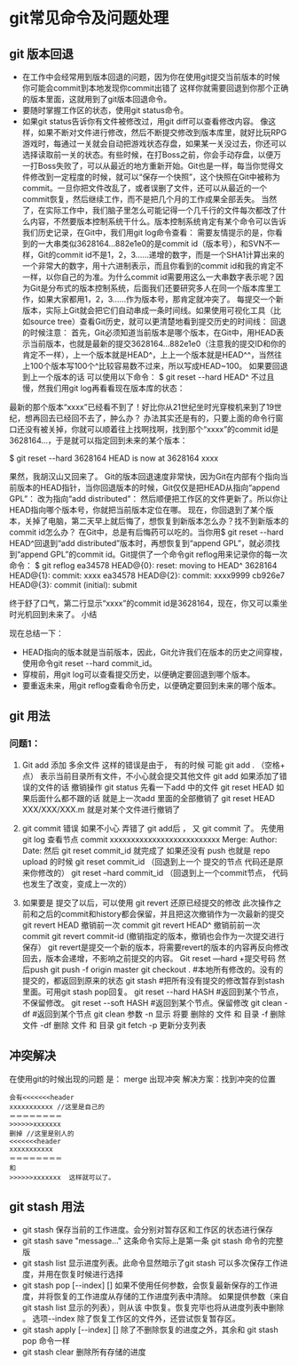 # git常见命令及问题处理

## git 版本回退
* 在工作中会经常用到版本回退的问题，因为你在使用git提交当前版本的时候 你可能会commit到本地发现你commit出错了 这样你就需要回退到你那个正确的版本里面，这就用到了git版本回退命令。
* 要随时掌握工作区的状态，使用git status命令。
* 如果git status告诉你有文件被修改过，用git diff可以查看修改内容。
像这样，如果不断对文件进行修改，然后不断提交修改到版本库里，就好比玩RPG游戏时，每通过一关就会自动把游戏状态存盘，如果某一关没过去，你还可以选择读取前一关的状态。有些时候，在打Boss之前，你会手动存盘，以便万一打Boss失败了，可以从最近的地方重新开始。Git也是一样，每当你觉得文件修改到一定程度的时候，就可以“保存一个快照”，这个快照在Git中被称为commit。一旦你把文件改乱了，或者误删了文件，还可以从最近的一个commit恢复，然后继续工作，而不是把几个月的工作成果全部丢失。
当然了，在实际工作中，我们脑子里怎么可能记得一个几千行的文件每次都改了什么内容，不然要版本控制系统干什么。版本控制系统肯定有某个命令可以告诉我们历史记录，在Git中，我们用git log命令查看：
需要友情提示的是，你看到的一大串类似3628164...882e1e0的是commit id（版本号），和SVN不一样，Git的commit id不是1，2，3……递增的数字，而是一个SHA1计算出来的一个非常大的数字，用十六进制表示，而且你看到的commit id和我的肯定不一样，以你自己的为准。为什么commit id需要用这么一大串数字表示呢？因为Git是分布式的版本控制系统，后面我们还要研究多人在同一个版本库里工作，如果大家都用1，2，3……作为版本号，那肯定就冲突了。
每提交一个新版本，实际上Git就会把它们自动串成一条时间线。如果使用可视化工具（比如source tree）查看Git历史，就可以更清楚地看到提交历史的时间线：
回退的时候注意：
首先，Git必须知道当前版本是哪个版本，在Git中，用HEAD表示当前版本，也就是最新的提交3628164...882e1e0（注意我的提交ID和你的肯定不一样），上一个版本就是HEAD^，上上一个版本就是HEAD^^，当然往上100个版本写100个^比较容易数不过来，所以写成HEAD~100。
如果要回退到上一个版本的话 可以使用以下命令：
$ git reset --hard HEAD^
不过且慢，然我们用git log再看看现在版本库的状态：

最新的那个版本“xxxx”已经看不到了！好比你从21世纪坐时光穿梭机来到了19世纪，想再回去已经回不去了，肿么办？
办法其实还是有的，只要上面的命令行窗口还没有被关掉，你就可以顺着往上找啊找啊，找到那个“xxxx”的commit id是3628164...，于是就可以指定回到未来的某个版本：

$ git reset --hard 3628164
HEAD is now at 3628164 xxxx

果然，我胡汉山又回来了。
Git的版本回退速度非常快，因为Git在内部有个指向当前版本的HEAD指针，当你回退版本的时候，Git仅仅是把HEAD从指向“append GPL”：
改为指向“add distributed”：
然后顺便把工作区的文件更新了。所以你让HEAD指向哪个版本号，你就把当前版本定位在哪。
现在，你回退到了某个版本，关掉了电脑，第二天早上就后悔了，想恢复到新版本怎么办？找不到新版本的commit id怎么办？
在Git中，总是有后悔药可以吃的。当你用$ git reset --hard HEAD^回退到“add distributed”版本时，再想恢复到“append GPL”，就必须找到“append GPL”的commit id。Git提供了一个命令git reflog用来记录你的每一次命令：
$ git reflog
ea34578 HEAD@{0}: reset: moving to HEAD^
3628164 HEAD@{1}: commit: xxxx
ea34578 HEAD@{2}: commit: xxxx9999
cb926e7 HEAD@{3}: commit (initial): submit

终于舒了口气，第二行显示“xxxx”的commit id是3628164，现在，你又可以乘坐时光机回到未来了。
小结

现在总结一下：
* HEAD指向的版本就是当前版本，因此，Git允许我们在版本的历史之间穿梭，使用命令git reset --hard commit_id。
* 穿梭前，用git log可以查看提交历史，以便确定要回退到哪个版本。
* 要重返未来，用git reflog查看命令历史，以便确定要回到未来的哪个版本。

## git 用法
### 问题1：

1. Git add 添加 多余文件 
这样的错误是由于， 有的时候 可能
git add . （空格+ 点） 表示当前目录所有文件，不小心就会提交其他文件
git add 如果添加了错误的文件的话
撤销操作
git status 先看一下add 中的文件 
git reset HEAD 如果后面什么都不跟的话 就是上一次add 里面的全部撤销了 
git reset HEAD XXX/XXX/XXX.m 就是对某个文件进行撤销了
2. git commit 错误
如果不小心 弄错了 git add后 ， 又 git commit 了。 
先使用 
git log 查看节点 
commit xxxxxxxxxxxxxxxxxxxxxxxxxx 
Merge: 
Author: 
Date:
然后 
git reset commit_id  就完成了
如果还没有 push 也就是 repo upload 的时候
git reset commit_id （回退到上一个 提交的节点 代码还是原来你修改的） 
git reset –hard commit_id （回退到上一个commit节点， 代码也发生了改变，变成上一次的）

3. 如果要是 提交了以后，可以使用 git revert
还原已经提交的修改 此次操作之前和之后的commit和history都会保留，并且把这次撤销作为一次最新的提交 
git revert HEAD 撤销前一次 commit 
git revert HEAD^ 撤销前前一次 commit 
git revert commit-id (撤销指定的版本，撤销也会作为一次提交进行保存） 
git revert是提交一个新的版本，将需要revert的版本的内容再反向修改回去，版本会递增，不影响之前提交的内容。
Git reset —hard  +提交号码
然后push
git push -f origin master
git checkout . #本地所有修改的。没有的提交的，都返回到原来的状态
git stash #把所有没有提交的修改暂存到stash里面。可用git stash pop回复。
git reset --hard HASH #返回到某个节点，不保留修改。
git reset --soft HASH #返回到某个节点。保留修改 
git clean -df #返回到某个节点
git clean 参数 -n 显示 将要 删除的 文件 和 目录 -f 删除 文件 -df 删除 文件 和 目录
git fetch  -p 更新分支列表

## 冲突解决

在使用git的时候出现的问题 是： merge  出现冲突
解决方案：找到冲突的位置
```
会有<<<<<<<header 
xxxxxxxxxxx //这里是自己的
＝＝＝＝＝＝＝＝
>>>>>>xxxxxxx
删掉 //这里是别人的
<<<<<<<header 
xxxxxxxxxxx 
＝＝＝＝＝＝＝＝
和
>>>>>>xxxxxxx  这样就可以了。
```
## git stash  用法

* git stash
保存当前的工作进度。会分别对暂存区和工作区的状态进行保存
* git stash save "message..."
这条命令实际上是第一条 git stash 命令的完整版
* git stash list
显示进度列表。此命令显然暗示了git stash 可以多次保存工作进度，并用在恢复时候进行选择
* git stash pop [--index] [<stash>]
如果不使用任何参数，会恢复最新保存的工作进度，并将恢复的工作进度从存储的工作进度列表中清除。
如果提供参数（来自 git stash list 显示的列表），则从该 <stash> 中恢复。恢复完毕也将从进度列表中删除 <stash>。
选项--index 除了恢复工作区的文件外，还尝试恢复暂存区。
* git stash apply [--index] [<stash>]
除了不删除恢复的进度之外，其余和 git stash pop 命令一样
* git stash clear
删除所有存储的进度





